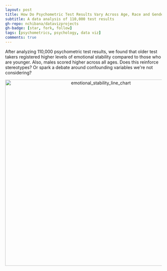 ```yaml
---
layout: post
title: How Do Psychometric Test Results Vary Across Age, Race and Gender?
subtitle: A data analysis of 110,000 test results
gh-repo: nchibana/datavizprojects
gh-badge: [star, fork, follow]
tags: [psychometrics, psychology, data viz]
comments: true
---
```


After analyzing 110,000 psychometric test results, we found that older test takers registered higher levels of emotional stability compared to those who are younger. Also, males scored higher across all ages. Does this reinforce stereotypes? Or spark a debate around confounding variables we're not considering?

<div>
    <a href="https://plot.ly/~keiko/10/?share_key=GMeCaIWEDt29V0E7NCsPmc" target="_blank" title="emotional_stability_line_chart" style="display: block; text-align: center;"><img src="https://plot.ly/~keiko/10.png?share_key=GMeCaIWEDt29V0E7NCsPmc" alt="emotional_stability_line_chart" style="max-width: 100%;width: 600px;"  width="600" onerror="this.onerror=null;this.src='https://plot.ly/404.png';" /></a>
</div>

